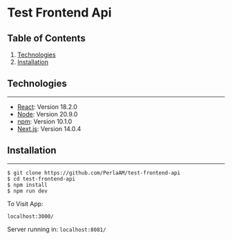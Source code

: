 # Test Frontend Api

## Table of Contents

1. [Technologies](#technologies)
2. [Installation](#installation)

## Technologies

---

-   [React](https://reactjs.org/): Version 18.2.0
-   [Node](https://nodejs.dev/en/): Version 20.9.0
-   [npm](https://www.npmjs.com/): Version 10.1.0
-   [Next.js](https://nextjs.org/): Version 14.0.4

## Installation

---

```
$ git clone https://github.com/PerlaAM/test-frontend-api
$ cd test-frontend-api
$ npm install
$ npm run dev
```

To Visit App:

`localhost:3000/`

Server running in:
`localhost:8081/`
